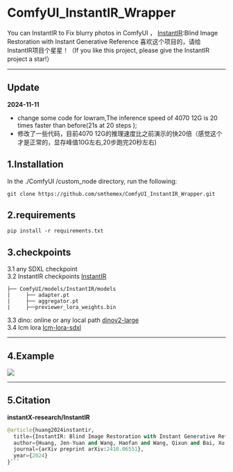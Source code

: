 # ComfyUI_InstantIR_Wrapper
You can InstantIR to Fix blurry photos in ComfyUI ，
[InstantIR](https://github.com/instantX-research/InstantIR):Blind Image Restoration with Instant Generative Reference
喜欢这个项目的，请给InstantIR项目个星星！（If you like this project, please give the InstantIR project a star!） 

----

Update
-----
**2024-11-11**
* change some code for lowram,The inference speed of 4070 12G is 20 times faster than before(21s at 20 steps );
* 修改了一些代码，目前4070 12G的推理速度比之前演示的快20倍（感觉这个才是正常的，显存峰值10G左右,20步跑完20秒左右)


1.Installation  
-----
  In the ./ComfyUI /custom_node directory, run the following:   
```
git clone https://github.com/smthemex/ComfyUI_InstantIR_Wrapper.git
```
2.requirements  
----
```
pip install -r requirements.txt
```

3.checkpoints 
----
3.1 any SDXL checkpoint   
3.2 InstantIR checkpoints [InstantIR](https://huggingface.co/InstantX/InstantIR)   
```
├── ComfyUI/models/InstantIR/models
|     ├── adapter.pt
|     ├── aggregator.pt
|     ├──previewer_lora_weights.bin
```
3.3 dino: online or any local path  [dinov2-large](https://huggingface.co/facebook/dinov2-large)  
3.4 lcm lora [lcm-lora-sdxl](https://huggingface.co/latent-consistency/lcm-lora-sdxl)   

----

4.Example
----   

![](https://github.com/smthemex/ComfyUI_InstantIR/blob/main/exampleA.png)

----  

5.Citation
------

**instantX-research/InstantIR**
``` python  
@article{huang2024instantir,
  title={InstantIR: Blind Image Restoration with Instant Generative Reference},
  author={Huang, Jen-Yuan and Wang, Haofan and Wang, Qixun and Bai, Xu and Ai, Hao and Xing, Peng and Huang, Jen-Tse},
  journal={arXiv preprint arXiv:2410.06551},
  year={2024}
}```
